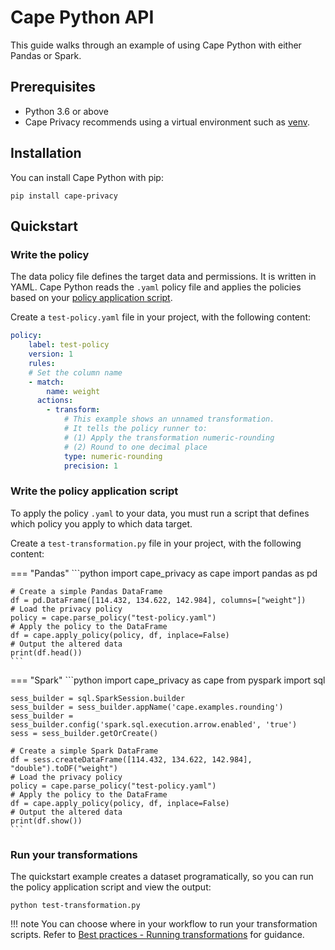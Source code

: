 # Cape Python API

This guide walks through an example of using Cape Python with either Pandas or Spark.

## Prerequisites

* Python 3.6 or above
* Cape Privacy recommends using a virtual environment such as [venv](https://docs.python.org/3/library/venv.html).


## Installation 

You can install Cape Python with pip:

```shell
pip install cape-privacy
```

## Quickstart

### Write the policy

The data policy file defines the target data and permissions. It is written in YAML. Cape Python reads the `.yaml` policy file and applies the policies based on your [policy application script](#write-the-policy-application-script).

Create a `test-policy.yaml` file in your project, with the following content:

```yaml
policy:    
    label: test-policy
    version: 1
    rules:
    # Set the column name
    - match: 
        name: weight
      actions:
        - transform:
            # This example shows an unnamed transformation.
            # It tells the policy runner to:
            # (1) Apply the transformation numeric-rounding 
            # (2) Round to one decimal place
            type: numeric-rounding
            precision: 1
```


### Write the policy application script

To apply the policy `.yaml` to your data, you must run a script that defines which policy you apply to which data target.

Create a `test-transformation.py` file in your project, with the following content:


=== "Pandas"
    ```python
    import cape_privacy as cape
    import pandas as pd    

    # Create a simple Pandas DataFrame
    df = pd.DataFrame([114.432, 134.622, 142.984], columns=["weight"])
    # Load the privacy policy
    policy = cape.parse_policy("test-policy.yaml")
    # Apply the policy to the DataFrame
    df = cape.apply_policy(policy, df, inplace=False)
    # Output the altered data
    print(df.head())
    ```

=== "Spark"
    ```python
    import cape_privacy as cape
    from pyspark import sql    

    sess_builder = sql.SparkSession.builder
    sess_builder = sess_builder.appName('cape.examples.rounding')
    sess_builder = sess_builder.config('spark.sql.execution.arrow.enabled', 'true')
    sess = sess_builder.getOrCreate()

    # Create a simple Spark DataFrame
    df = sess.createDataFrame([114.432, 134.622, 142.984], "double").toDF("weight")
    # Load the privacy policy
    policy = cape.parse_policy("test-policy.yaml")
    # Apply the policy to the DataFrame
    df = cape.apply_policy(policy, df, inplace=False)
    # Output the altered data
    print(df.show())
    ```


### Run your transformations

The quickstart example creates a dataset programatically, so you can run the policy application script and view the output:

```shell
python test-transformation.py
```

!!! note
    You can choose where in your workflow to run your transformation scripts. Refer to [Best practices - Running transformations](../../best-practices/running-transformations.md) for guidance.
